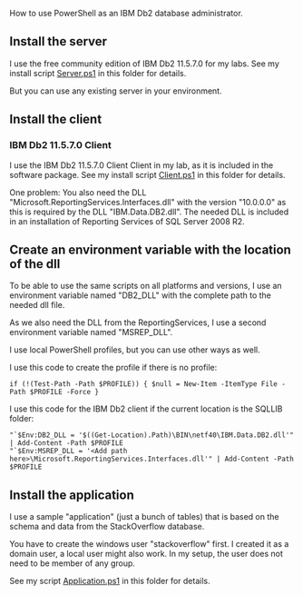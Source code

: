 How to use PowerShell as an IBM Db2 database administrator.

## Install the server

I use the free community edition of IBM Db2 11.5.7.0 for my labs. See my install script [Server.ps1](Server.ps1) in this folder for details.

But you can use any existing server in your environment.


## Install the client

### IBM Db2 11.5.7.0 Client

I use the IBM Db2 11.5.7.0 Client Client in my lab, as it is included in the software package. See my install script [Client.ps1](Client.ps1) in this folder for details.

One problem: You also need the DLL "Microsoft.ReportingServices.Interfaces.dll" with the version "10.0.0.0" as this is required by the DLL "IBM.Data.DB2.dll". The needed DLL is included in an installation of Reporting Services of SQL Server 2008 R2.


## Create an environment variable with the location of the dll

To be able to use the same scripts on all platforms and versions, I use an environment variable named "DB2_DLL" with the complete path to the needed dll file.

As we also need the DLL from the ReportingServices, I use a second environment variable named "MSREP_DLL".

I use local PowerShell profiles, but you can use other ways as well.

I use this code to create the profile if there is no profile:
```
if (!(Test-Path -Path $PROFILE)) { $null = New-Item -ItemType File -Path $PROFILE -Force }
```

I use this code for the IBM Db2 client if the current location is the SQLLIB folder:
```
"`$Env:DB2_DLL = '$((Get-Location).Path)\BIN\netf40\IBM.Data.DB2.dll'" | Add-Content -Path $PROFILE
"`$Env:MSREP_DLL = '<Add path here>\Microsoft.ReportingServices.Interfaces.dll'" | Add-Content -Path $PROFILE
```


## Install the application

I use a sample "application" (just a bunch of tables) that is based on the schema and data from the StackOverflow database.

You have to create the windows user "stackoverflow" first. I created it as a domain user, a local user might also work. In my setup, the user does not need to be member of any group.

See my script [Application.ps1](Application.ps1) in this folder for details.
